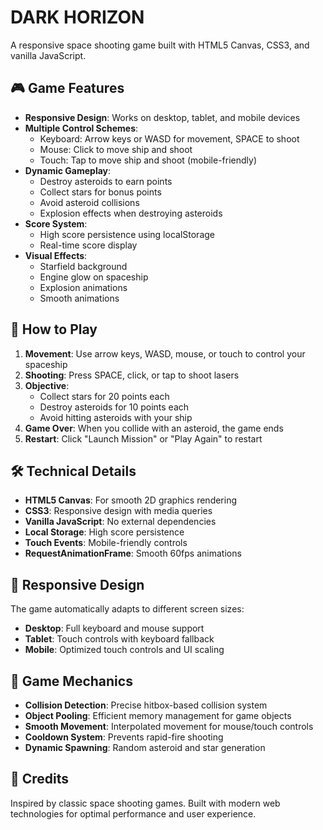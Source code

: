 # DARK HORIZON

A responsive space shooting game built with HTML5 Canvas, CSS3, and vanilla JavaScript.

## 🎮 Game Features

- **Responsive Design**: Works on desktop, tablet, and mobile devices
- **Multiple Control Schemes**: 
  - Keyboard: Arrow keys or WASD for movement, SPACE to shoot
  - Mouse: Click to move ship and shoot
  - Touch: Tap to move ship and shoot (mobile-friendly)
- **Dynamic Gameplay**: 
  - Destroy asteroids to earn points
  - Collect stars for bonus points
  - Avoid asteroid collisions
  - Explosion effects when destroying asteroids
- **Score System**: 
  - High score persistence using localStorage
  - Real-time score display
- **Visual Effects**: 
  - Starfield background
  - Engine glow on spaceship
  - Explosion animations
  - Smooth animations

## 🚀 How to Play

1. **Movement**: Use arrow keys, WASD, mouse, or touch to control your spaceship
2. **Shooting**: Press SPACE, click, or tap to shoot lasers
3. **Objective**:
   - Collect stars for 20 points each
   - Destroy asteroids for 10 points each
   - Avoid hitting asteroids with your ship
4. **Game Over**: When you collide with an asteroid, the game ends
5. **Restart**: Click "Launch Mission" or "Play Again" to restart

## 🛠️ Technical Details

- **HTML5 Canvas**: For smooth 2D graphics rendering
- **CSS3**: Responsive design with media queries
- **Vanilla JavaScript**: No external dependencies
- **Local Storage**: High score persistence
- **Touch Events**: Mobile-friendly controls
- **RequestAnimationFrame**: Smooth 60fps animations

## 📱 Responsive Design

The game automatically adapts to different screen sizes:
- **Desktop**: Full keyboard and mouse support
- **Tablet**: Touch controls with keyboard fallback
- **Mobile**: Optimized touch controls and UI scaling

## 🎯 Game Mechanics

- **Collision Detection**: Precise hitbox-based collision system
- **Object Pooling**: Efficient memory management for game objects
- **Smooth Movement**: Interpolated movement for mouse/touch controls
- **Cooldown System**: Prevents rapid-fire shooting
- **Dynamic Spawning**: Random asteroid and star generation

## 🌟 Credits

Inspired by classic space shooting games. Built with modern web technologies for optimal performance and user experience.